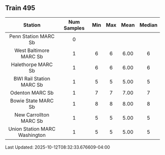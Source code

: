## Train 495

| Station | Num Samples | Min | Max | Mean | Median |
| :-----: | :---------: | :-: | :-: | :--: | :----: |
| Penn Station MARC Sb | 0 |  |  |  |  |
| West Baltimore MARC Sb | 1 | 6 | 6 | 6.00 | 6 |
| Halethorpe MARC Sb | 1 | 6 | 6 | 6.00 | 6 |
| BWI Rail Station MARC Sb | 1 | 5 | 5 | 5.00 | 5 |
| Odenton MARC Sb | 1 | 7 | 7 | 7.00 | 7 |
| Bowie State MARC Sb | 1 | 8 | 8 | 8.00 | 8 |
| New Carrollton MARC Sb | 1 | 5 | 5 | 5.00 | 5 |
| Union Station MARC Washington | 1 | 5 | 5 | 5.00 | 5 |


Last Updated: 2025-10-12T08:32:33.676609-04:00